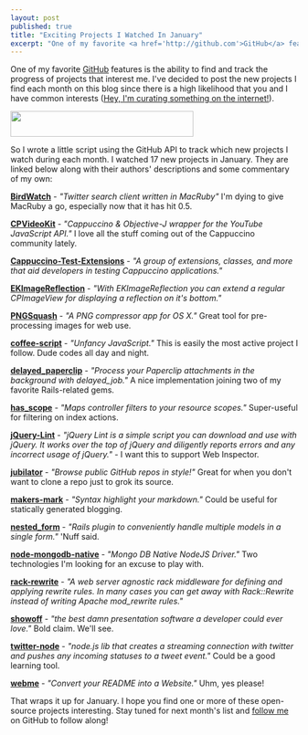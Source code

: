 ```yaml
---
layout: post
published: true
title: "Exciting Projects I Watched In January"
excerpt: "One of my favorite <a href='http://github.com'>GitHub</a> features is the ability to find and track the progress of projects that interest me. I've decided to post the new projects I find each month on this blog since there is a high likelihood that you and I have common interests"
---
```


One of my favorite [GitHub][1] features is the ability to find and track the progress of projects that interest me. I've decided to post the new projects I find each month on this blog since there is a high likelihood that you and I have common interests ([Hey, I'm curating something on the internet!][2]).

<img class="aligncenter size-full wp-image-876" title="watch-3" src="/wp-content/uploads/2010/02/watch-3.png" height="45" alt="" width="320" />

So I wrote a little script using the GitHub API to track which new projects I watch during each month. I watched 17 new projects in January. They are linked below along with their authors' descriptions and some commentary of my own:

**[BirdWatch][3]** - *"Twitter search client written in MacRuby"* I'm dying to give MacRuby a go, especially now that it has hit 0.5.

**[CPVideoKit][4]** - *"Cappuccino & Objective-J wrapper for the YouTube JavaScript API."* I love all the stuff coming out of the Cappuccino community lately.

**[Cappuccino-Test-Extensions][5]** - *"A group of extensions, classes, and more that aid developers in testing Cappuccino applications."*

**[EKImageReflection][6]** - *"With EKImageReflection you can extend a regular CPImageView for displaying a reflection on it's bottom."*

**[PNGSquash][7]** - *"A PNG compressor app for OS X."* Great tool for pre-processing images for web use.

**[coffee-script][8]** - *"Unfancy JavaScript."* This is easily the most active project I follow. Dude codes all day and night.

**[delayed_paperclip][9]** - *"Process your Paperclip attachments in the background with delayed_job."* A nice implementation joining two of my favorite Rails-related gems.

**[has_scope][10]** - *"Maps controller filters to your resource scopes."* Super-useful for filtering on index actions.

**[jQuery-Lint][11]** - *"jQuery Lint is a simple script you can download and use with jQuery. It works over the top of jQuery and diligently reports errors and any incorrect usage of jQuery."* - I want this to support Web Inspector.

**[jubilator][12]** - *"Browse public GitHub repos in style!"* Great for when you don't want to clone a repo just to grok its source.

**[makers-mark][13]** - *"Syntax highlight your markdown."* Could be useful for statically generated blogging.

**[nested_form][14]** - *"Rails plugin to conveniently handle multiple models in a single form."* 'Nuff said.

**[node-mongodb-native][15]** - *"Mongo DB Native NodeJS Driver."* Two technologies I'm looking for an excuse to play with.

**[rack-rewrite][16]** - *"A web server agnostic rack middleware for defining and applying rewrite rules. In many cases you can get away with Rack::Rewrite instead of writing Apache mod_rewrite rules."*

**[showoff][17]** - *"the best damn presentation software a developer could ever love."* Bold claim. We'll see.

**[twitter-node][18]** - *"node.js lib that creates a streaming connection with twitter and pushes any incoming statuses to a tweet event."* Could be a good learning tool.

**[webme][19]** - *"Convert your README into a Website."* Uhm, yes please!

That wraps it up for January. I hope you find one or more of these open-source projects interesting. Stay tuned for next month's list and [follow me][20] on GitHub to follow along!


[1]: http://github.com
[2]: http://twitter.com/jerodsanto/status/6934234494
[3]: http://github.com/isaac/BirdWatch
[4]: http://github.com/jfahrenkrug/CPVideoKit
[5]: http://github.com/hammerdr/Cappuccino-Test-Extensions
[6]: http://github.com/eliasklughammer/EKImageReflection
[7]: http://github.com/msanders/PNGSquash
[8]: http://github.com/jashkenas/coffee-script
[9]: http://github.com/jstorimer/delayed_paperclip
[10]: http://github.com/plataformatec/has_scope
[11]: http://github.com/jamespadolsey/jQuery-Lint
[12]: http://github.com/thumblemonks/jubilator
[13]: http://github.com/nakajima/makers-mark
[14]: http://github.com/ryanb/nested_form
[15]: http://github.com/christkv/node-mongodb-native
[16]: http://github.com/jtrupiano/rack-rewrite
[17]: http://github.com/schacon/showoff
[18]: http://github.com/technoweenie/twitter-node
[19]: http://github.com/proutils/webme
[20]: http://github.com/jerodsanto
